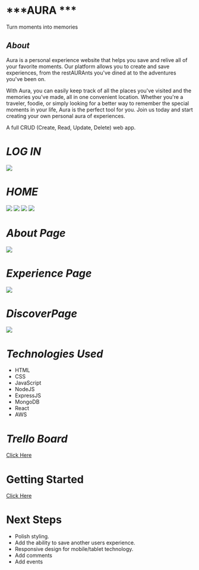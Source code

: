 # ***AURA ***
Turn moments into memories 

## ***About***

 Aura is a personal experience website that helps you save and relive all of your favorite moments. Our platform allows you to create and save experiences, from the restAURAnts you've dined at to the adventures you've been on. 

  With Aura, you can easily keep track of all the places you've visited and the memories you've made, all in one convenient location. Whether you're a traveler, foodie, or simply looking for a better way to remember the special moments in your life, Aura is the perfect tool for you. Join us today and start creating your own personal aura of experiences.

  A full CRUD (Create, Read, Update, Delete) web app.

# ***LOG IN***

![](https://i.imgur.com/CpO6KRx.png)


# ***HOME***

![](https://i.imgur.com/hVgFyJz.png)
![](https://i.imgur.com/HehlIGk.png)
![](https://i.imgur.com/0zWaKRw.png)
![](https://i.imgur.com/HG8fPux.png)


# ***About Page***

![](https://i.imgur.com/wsXVfUU.gifv)


# ***Experience Page***

![](https://i.imgur.com/hFylusX.png)

# ***DiscoverPage***

![](https://i.imgur.com/fjWxYOp.png)

# ***Technologies Used***

* HTML
* CSS
* JavaScript
* NodeJS
* ExpressJS
* MongoDB
* React
* AWS

# ***Trello Board***
[Click Here](https://trello.com/b/8sRIRyne/project-4)

# Getting Started #

[Click Here](https://aura.up.railway.app/)


# Next Steps #

* Polish styling.
* Add the ability to save another users experience.
* Responsive design for mobile/tablet technology.
* Add comments
* Add events